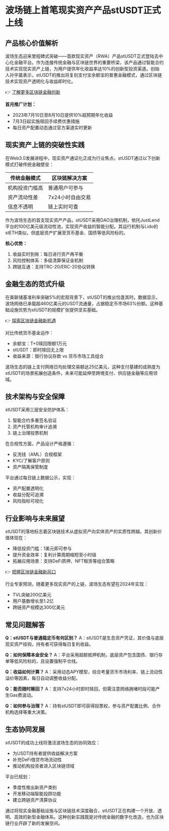 # 波场链上首笔现实资产产品stUSDT正式上线

## 产品核心价值解析
波场生态迎来里程碑式突破——首款现实资产（RWA）产品stUSDT正式登陆去中心化金融平台。作为连接传统金融与区块链世界的重要桥梁，该产品通过智能合约技术实现现实资产上链，为用户提供年化收益率达10%的创新型投资渠道。创始人孙宇晨表示，stUSDT的推出将复刻支付宝余额宝的普惠金融模式，通过区块链技术实现资产透明化与收益即时化。

👉 [了解更多区块链金融创新](https://bit.ly/okx_welcome)

**首月推广计划：**
- 2023年7月10日至8月10日提供10%超预期年化收益
- 7月3日起实施赎回手续费优惠措施
- 每日资产配置动态通过官方渠道实时更新

## 现实资产上链的突破性实践
在Web3.0发展进程中，现实资产通证化正成为行业焦点。stUSDT通过以下创新模式打破传统金融壁垒：

| 传统金融模式 | 区块链解决方案 |
|------------|--------------|
| 机构投资门槛高 | 普通用户可参与 |
| 资产流动性差 | 7x24小时自由交易 |
| 信息不透明 | 链上实时可查 |

作为波场生态的首支现实资产产品，stUSDT采用DAO治理机制，依托JustLend平台的100亿美元级流动性池，实现资产收益的智能分配。其运行机制与Lido的stETH类似，但底层资产扩展至货币基金、国债等低风险标的。

**核心优势：**
1. 收益实时到账：每日进行资产再平衡
2. 风险控制体系：多级清算保证金机制
3. 跨链互通：支持TRC-20/ERC-20协议转换

## 金融生态的范式升级
在美联储基准利率突破5%的宏观背景下，stUSDT的推出恰逢其时。数据显示，波场网络已承载超460亿美元的USDT流通量，占据稳定币市场63%份额。这种基础设施优势为stUSDT的规模扩张提供坚实基础。

👉 [探索区块链金融新机遇](https://bit.ly/okx_welcome)

对比传统货币基金运作：
- 余额宝：T+0赎回限额1万元
- stUSDT：即时赎回无上限
- 收益来源：银行协议存款 vs 货币市场工具组合

波场生态的链上支付网络日均处理交易额达25亿美元，这种支付基建的成熟度为stUSDT的场景拓展创造条件。未来可能延伸至跨境支付、供应链金融等应用领域。

## 技术架构与安全保障
stUSDT采用三层安全防护体系：
1. 智能合约多重签名验证
2. 资产托管机构审计追溯
3. 链上治理投票机制

在合规性方面，产品设计严格遵循：
- 反洗钱（AML）合规框架
- KYC/了解客户原则
- 资产隔离保管制度

平台通过每日链上数据公示，实现：
- 资产配置透明化
- 收益分配可追溯
- 风险指标可视化

## 行业影响与未来展望
stUSDT的落地标志着区块链技术从虚拟资产向实体资产的实质性跨越。其创新价值体现在：
- 降低投资门槛：1美元即可参与
- 提升资金效率：复利计算周期缩短至小时级
- 拓展应用场景：支持DeFi质押、NFT租赁等组合策略

👉 [把握区块链金融新风口](https://bit.ly/okx_welcome)

行业专家预测，随着更多现实资产的上链，波场生态有望在2024年实现：
- TVL突破200亿美元
- 用户基数增长至1.2亿
- 跨链资产规模达300亿美元

## 常见问题解答
**Q：stUSDT与普通稳定币有何区别？**
A：stUSDT是生息资产凭证，其价值与底层现实资产挂钩，持有者可获得每日复利收益。

**Q：如何保障本金安全？**
A：平台采用超额抵押机制，底层资产包含国债、银行存单等低风险标的，且设置强制平仓线。

**Q：收益如何计算？**
A：采用动态APY模型，综合考量货币市场利率、链上流动性溢价等因素，每日自动调整收益分配。

**Q：能否随时赎回？**
A：支持7x24小时即时赎回，但需注意网络拥堵时段可能产生Gas费波动。

**Q：如何参与治理？**
A：持有stUSDT即可获得投票权，参与资产配置比例、合作机构选择等重大决策。

## 生态协同发展
stUSDT的成功上线将激活波场生态的协同效应：
- 为USDT持有者提供收益解决方案
- 补充DeFi借贷市场流动性
- 推动机构投资者进入区块链领域

平台已规划：
- 季度性推出新资产类别
- 开发移动端智能投顾功能
- 建立跨链资产清算协议

通过将现实金融基础设施与区块链技术深度融合，stUSDT正在构建一个开放、透明、高效的新型金融体系。这种创新实践既是对传统金融的数字化改造，也为区块链行业开辟了新的发展空间。
